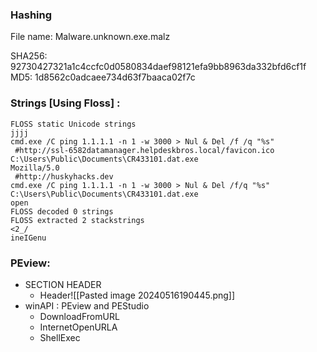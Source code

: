 ### Hashing
File name: Malware.unknown.exe.malz

SHA256: 92730427321a1c4ccfc0d0580834daef98121efa9bb8963da332bfd6cf1f 
MD5: 1d8562c0adcaee734d63f7baaca02f7c

### Strings [Using Floss] :

```
FLOSS static Unicode strings
jjjj
cmd.exe /C ping 1.1.1.1 -n 1 -w 3000 > Nul & Del /f /q "%s"
 #http://ssl-6582datamanager.helpdeskbros.local/favicon.ico
C:\Users\Public\Documents\CR433101.dat.exe
Mozilla/5.0
 #http://huskyhacks.dev
cmd.exe /C ping 1.1.1.1 -n 1 -w 3000 > Nul & Del /f/q "%s" 
C:\Users\Public\Documents\CR433101.dat.exe
open
FLOSS decoded 0 strings
FLOSS extracted 2 stackstrings
<2_/
ineIGenu
```

### PEview:

- SECTION HEADER
	- Header![[Pasted image 20240516190445.png]]
-  winAPI : PEview and PEStudio
	- DownloadFromURL
	- InternetOpenURLA
	- ShellExec

